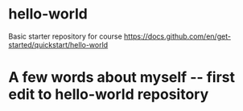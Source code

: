 # hello-world
Basic starter repository for course https://docs.github.com/en/get-started/quickstart/hello-world
# A few words about myself -- first edit to hello-world repository
